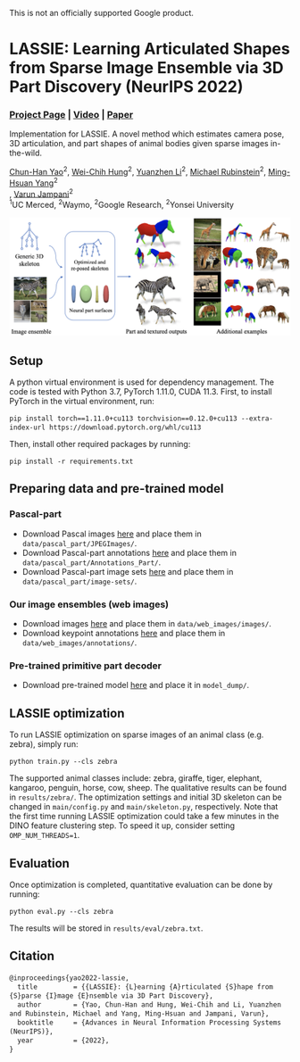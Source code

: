 This is not an officially supported Google product.

# LASSIE: Learning Articulated Shapes from Sparse Image Ensemble via 3D Part Discovery (NeurIPS 2022)
### [Project Page](https://chhankyao.github.io/lassie/) | [Video](https://youtu.be/MhQaHzC4Sn0) | [Paper](https://arxiv.org/abs/2207.03434)

Implementation for LASSIE. A novel method which estimates camera pose, 3D articulation, and part shapes of animal bodies given sparse images in-the-wild.

[Chun-Han Yao](http://people.csail.mit.edu/yzli/)<sup>2</sup>, [Wei-Chih Hung](https://hfslyc.github.io/)<sup>2</sup>, [Yuanzhen Li](http://people.csail.mit.edu/yzli/)<sup>2</sup>, [Michael Rubinstein](http://people.csail.mit.edu/mrub/)<sup>2</sup>, [Ming-Hsuan Yang](http://faculty.ucmerced.edu/mhyang/)<sup>2</sup><br>, [Varun Jampani](https://varunjampani.github.io)<sup>2</sup><br>
<sup>1</sup>UC Merced, <sup>2</sup>Waymo, <sup>2</sup>Google Research, <sup>2</sup>Yonsei University

![](figures/teaser.png)


## Setup

A python virtual environment is used for dependency management. The code is tested with Python 3.7, PyTorch 1.11.0, CUDA 11.3. First, to install PyTorch in the virtual environment, run:

```
pip install torch==1.11.0+cu113 torchvision==0.12.0+cu113 --extra-index-url https://download.pytorch.org/whl/cu113
```

Then, install other required packages by running:

```
pip install -r requirements.txt
```


## Preparing data and pre-trained model

### Pascal-part
* Download Pascal images [here](http://host.robots.ox.ac.uk/pascal/VOC/voc2010/#devkit) and place them in `data/pascal_part/JPEGImages/`.
* Download Pascal-part annotations [here](http://roozbehm.info/pascal-parts/pascal-parts.html) and place them in `data/pascal_part/Annotations_Part/`.
* Download Pascal-part image sets [here](https://www.dropbox.com/s/u39ygf9jhsg46ld/pascal-part.zip?dl=0) and place them in `data/pascal_part/image-sets/`.

### Our image ensembles (web images)
* Download images [here](https://www.dropbox.com/s/0stdv9pawrz19rb/images.zip?dl=0) and place them in `data/web_images/images/`.
* Download keypoint annotations [here](https://www.dropbox.com/s/s5ic5nc6ac5kqe1/annotations.zip?dl=0) and place them in `data/web_images/annotations/`.

### Pre-trained primitive part decoder
* Download pre-trained model [here](https://www.dropbox.com/s/zmgst92vyikpikf/primitive_decoder.pth?dl=0) and place it in `model_dump/`.


## LASSIE optimization

To run LASSIE optimization on sparse images of an animal class (e.g. zebra), simply run:

```
python train.py --cls zebra
```

The supported animal classes include: zebra, giraffe, tiger, elephant, kangaroo, penguin, horse, cow, sheep. The qualitative results can be found in `results/zebra/`. The optimization settings and initial 3D skeleton can be changed in `main/config.py` and `main/skeleton.py`, respectively. Note that the first time running LASSIE optimization could take a few minutes in the DINO feature clustering step. To speed it up, consider setting `OMP_NUM_THREADS=1`.


## Evaluation

Once optimization is completed, quantitative evaluation can be done by running:

```
python eval.py --cls zebra
```

The results will be stored in `results/eval/zebra.txt`.


## Citation

```
@inproceedings{yao2022-lassie,
  title         = {{LASSIE}: {L}earning {A}rticulated {S}hape from {S}parse {I}mage {E}nsemble via 3D Part Discovery},
  author        = {Yao, Chun-Han and Hung, Wei-Chih and Li, Yuanzhen and Rubinstein, Michael and Yang, Ming-Hsuan and Jampani, Varun},
  booktitle     = {Advances in Neural Information Processing Systems (NeurIPS)},
  year          = {2022},
}
```
